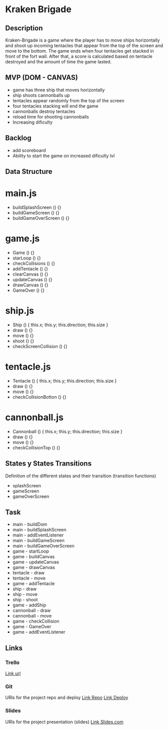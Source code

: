 # Kraken Brigade

## Description

Kraken-Brigade is a game where the player has to move ships horizontally and shoot up incoming tentacles that appear from the top of the screen and move to the bottom. The game ends when four tentacles get stacked in front of the fort wall. After that, a score is calculated based on tentacle destroyed and the amount of time the game lasted.

## MVP (DOM - CANVAS)

- game has three ship that moves horizontally
- ship shoots cannonballs up
- tentacles appear randomly from the top of the screen
- four tentacles stacking will end the game
- cannonballs destroy tentacles
- reload time for shooting cannonballs
- Increasing dificulty

## Backlog

- add scoreboard
- Ability to start the game on increased dificulty lvl

## Data Structure

# main.js

- buildSplashScreen () {}
- buildGameScreen () {}
- buildGameOverScreen () {}

# game.js

- Game () {}
- starLoop () {}
- checkCollisions () {}
- addTentacle () {}
- clearCanvas () {}
- updateCanvas () {}
- drawCanvas () {}
- GameOver () {}

# ship.js 

- Ship () {
    this.x;
    this.y;
    this.direction;
    this.size
}
- draw () {}
- move () {}
- shoot () {}
- checkScreenCollision () {}

# tentacle.js 

- Tentacle () {
    this.x;
    this.y;
    this.direction;
    this.size
}
- draw () {}
- move () {}
- checkCollisionBotton () {}

# cannonball.js 

- Cannonball () {
    this.x;
    this.y;
    this.direction;
    this.size
}
- draw () {}
- move () {}
- checkCollisionTop () {}

## States y States Transitions
Definition of the different states and their transition (transition functions)

- splashScreen
- gameScreen
- gameOverScreen

## Task

- main - buildDom
- main - buildSplashScreen
- main - addEventListener
- main - buildGameScreen
- main - buildGameOverScreen
- game - startLoop
- game - buildCanvas
- game - updateCanvas
- game - drawCanvas
- tentacle - draw
- tentacle - move
- game - addTentacle
- ship - draw
- ship - move
- ship - shoot
- game - addShip
- cannonball - draw
- cannonball - move
- game - checkCollision
- game - GameOver
- game - addEventListener

## Links

### Trello
[Link url](https://trello.com/b/CWviY2zv/kraken-brigade-project)

### Git
URls for the project repo and deploy
[Link Repo](https://github.com/jorgeberrizbeitia/kraken-brigade)
[Link Deploy](https://jorgeberrizbeitia.github.io/kraken-brigade/)

### Slides
URls for the project presentation (slides)
[Link Slides.com](https://docs.google.com/presentation/d/138o01hAz-0gXepN78RsDgse12HiiuN7Fz_N_hJnI9_g/edit?usp=sharing)